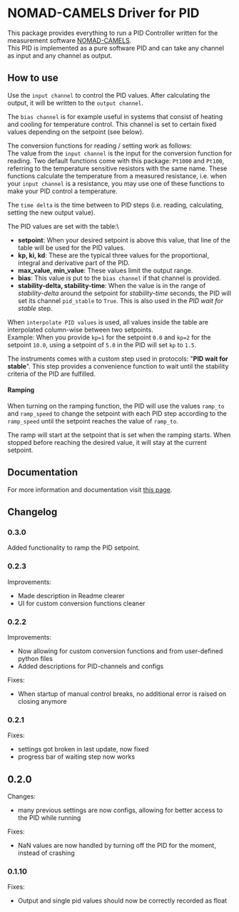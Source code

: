 # NOMAD-CAMELS Driver for PID

This package provides everything to run a PID Controller written for the measurement software [NOMAD-CAMELS](https://fau-lap.github.io/NOMAD-CAMELS/).\
This PID is implemented as a pure software PID and can take any channel as input and any channel as output. 

## How to use
Use the `input channel` to control the PID values. After calculating the output, it will be written to the `output channel`.

The `bias channel` is for example useful in systems that consist of heating and cooling for temperature control. This channel is set to certain fixed values depending on the setpoint (see below).

The conversion functions for reading / setting work as follows:\
The value from the `input channel` is the input for the conversion function for reading. Two default functions come with this package: `Pt1000` and `Pt100`, referring to the temperature sensitive resistors with the same name. These functions calculate the temperature from a measured resistance, i.e. when your `input channel` is a resistance, you may use one of these functions to make your PID control a temperature.

The `time delta` is the time between to PID steps (i.e. reading, calculating, setting the new output value).

The PID values are set with the table:\
- **setpoint**: When your desired setpoint is above this value, that line of the table will be used for the PID values.
- **kp, ki, kd**: These are the typical three values for the proportional, integral and derivative part of the PID.
- **max_value, min_value**: These values limit the output range.
- **bias**: This value is put to the `bias channel` if that channel is provided.
- **stability-delta, stability-time**: When the value is in the range of *stability-delta* around the setpoint for *stability-time* seconds, the PID will set its channel `pid_stable` to `True`. This is also used in the *PID wait for stable* step.

When `interpolate PID values` is used, all values inside the table are interpolated column-wise between two setpoints.\
Example: When you provide `kp=1` for the setpoint `0.0` and `kp=2` for the setpoint `10.0`, using a setpoint of `5.0` in the PID will set `kp` to `1.5`.

The instruments comes with a custom step used in protocols: "**PID wait for stable**". This step provides a convenience function to wait until the stability criteria of the PID are fulfilled.

#### Ramping
When turning on the ramping function, the PID will use the values `ramp_to` and `ramp_speed` to change the setpoint with each PID step according to the `ramp_speed` until the setpoint reaches the value of `ramp_to`.

The ramp will start at the setpoint that is set when the ramping starts. When stopped before reaching the desired value, it will stay at the current setpoint.


## Documentation

For more information and documentation visit [this page](https://fau-lap.github.io/NOMAD-CAMELS/doc/instruments/instruments.html).


## Changelog

### 0.3.0
Added functionality to ramp the PID setpoint.

### 0.2.3
Improvements:
- Made description in Readme clearer
- UI for custom conversion functions cleaner


### 0.2.2
Improvements:
- Now allowing for custom conversion functions and from user-defined python files
- Added descriptions for PID-channels and configs

Fixes:
- When startup of manual control breaks, no additional error is raised on closing anymore

### 0.2.1
Fixes:
- settings got broken in last update, now fixed
- progress bar of waiting step now works

## 0.2.0
Changes:
- many previous settings are now configs, allowing for better access to the PID while running

Fixes:
- NaN values are now handled by turning off the PID for the moment, instead of crashing

### 0.1.10
Fixes:
- Output and single pid values should now be correctly recorded as float